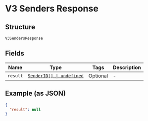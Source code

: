 
# V3 Senders Response

## Structure

`V3SendersResponse`

## Fields

| Name | Type | Tags | Description |
|  --- | --- | --- | --- |
| `result` | [`SenderID[] \| undefined`](../../doc/models/sender-id.md) | Optional | - |

## Example (as JSON)

```json
{
  "result": null
}
```

